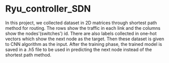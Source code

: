 # Ryu_controller_SDN
In this project, we collected dataset in 2D matrices through shortest path method for routing. The rows show the traffic in each link and the columns show the nodes'(switches') id. There are also labels collected in one-hot vectors which show the next node as the target. Then these dataset is given to CNN algorithm as the input. After the training phase, the trained model is saved in a .h5 file to be used in predicting the next node instead of the shortest path method.
